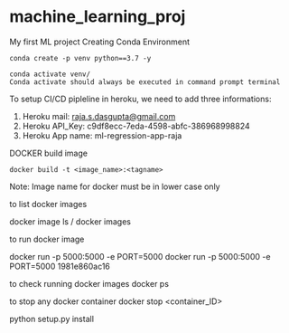 # machine_learning_proj
My first ML project
Creating Conda Environment
```
conda create -p venv python==3.7 -y
```
```
conda activate venv/
Conda activate should always be executed in command prompt terminal
```
To setup CI/CD pipleline in heroku, we need to add three informations:

1. Heroku mail: raja.s.dasgupta@gmail.com
2. Heroku API_Key: c9df8ecc-7eda-4598-abfc-386968998824
3. Heroku App name: ml-regression-app-raja

DOCKER build image
```
docker build -t <image_name>:<tagname>
```
Note: Image name for docker must be in lower case only

to list docker images

docker image ls / docker images

to run docker image

docker run -p 5000:5000 -e PORT=5000 <imageID>
docker run -p 5000:5000 -e PORT=5000 1981e860ac16

to check running docker images
docker ps

to stop any docker container
docker stop <container_ID>

python setup.py install

